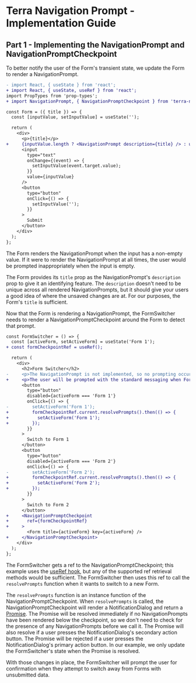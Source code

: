 # Terra Navigation Prompt - Implementation Guide

## Part 1 - Implementing the NavigationPrompt and NavigationPromptCheckpoint

To better notify the user of the Form's transient state, we update the Form to render a NavigationPrompt.

```diff
- import React, { useState } from 'react';
+ import React, { useState, useRef } from 'react';
import PropTypes from 'prop-types';
+ import NavigationPrompt, { NavigationPromptCheckpoint } from 'terra-navigation-prompt';

const Form = ({ title }) => {
  const [inputValue, setInputValue] = useState('');

  return (
    <div>
      <p>{title}</p>
+     {inputValue.length ? <NavigationPrompt description={title} /> : undefined}
      <input
        type="text"
        onChange={(event) => {
          setInputValue(event.target.value);
        }}
        value={inputValue}
      />
      <button
        type="button"
        onClick={() => {
          setInputValue('');
        }}
      >
        Submit
      </button>
    </div>
  );
};
```

The Form renders the NavigationPrompt when the input has a non-empty value. If it were to render the NavigationPrompt at all times, the user would be prompted inappropriately when the input is empty.

The Form provides its `title` prop as the NavigationPrompt's `description` prop to give it an identifying feature. The `description` doesn't need to be unique across all rendered NavigationPrompts, but it should give your users a good idea of where the unsaved changes are at. For our purposes, the Form's `title` is sufficient.

Now that the Form is rendering a NavigationPrompt, the FormSwitcher needs to render a NavigationPromptCheckpoint around the Form to detect that prompt.

```diff
const FormSwitcher = () => {
  const [activeForm, setActiveForm] = useState('Form 1');
+ const formCheckpointRef = useRef();

  return (
    <div>
      <h2>Form Switcher</h2>
-     <p>The NavigationPrompt is not implemented, so no prompting occurs.</p>
+     <p>The user will be prompted with the standard messaging when Forms are switched with unsaved changes present.</p>
      <button
        type="button"
        disabled={activeForm === 'Form 1'}
        onClick={() => {
-         setActiveForm('Form 1');	          
+         formCheckpointRef.current.resolvePrompts().then(() => {
+           setActiveForm('Form 1');
+         });
        }}
      >
        Switch to Form 1
      </button>
      <button
        type="button"
        disabled={activeForm === 'Form 2'}
        onClick={() => {
-         setActiveForm('Form 2');	          
+         formCheckpointRef.current.resolvePrompts().then(() => {
+           setActiveForm('Form 2');
+         });
        }}
      >
        Switch to Form 2
      </button>
+     <NavigationPromptCheckpoint
+       ref={formCheckpointRef}
+     >
        <Form title={activeForm} key={activeForm} />
+     </NavigationPromptCheckpoint>
    </div>
  );
};
```

The FormSwitcher gets a ref to the NavigationPromptCheckpoint; this example uses the [useRef hook](https://reactjs.org/docs/hooks-reference.html#useref), but any of the supported ref retrieval methods would be sufficient. The FormSwitcher then uses this ref to call the `resolvePrompts` function when it wants to switch to a new Form.

The `resolvePrompts` function is an instance function of the NavigationPromptCheckpoint. When `resolvePrompts` is called, the NavigationPromptCheckpoint will render a NotificationDialog and return a [Promise](https://developer.mozilla.org/en-US/docs/Web/JavaScript/Guide/Using_promises). The Promise will be resolved immediately if no NavigationPrompts have been rendered below the checkpoint, so we don't need to check for the presence of any NavigationPrompts before we call it. The Promise will also resolve if a user presses the NotificationDialog's secondary action button. The Promise will be rejected if a user presses the NotificationDialog's primary action button. In our example, we only update the FormSwitcher's state when the Promise is resolved.

With those changes in place, the FormSwitcher will prompt the user for confirmation when they attempt to switch away from Forms with unsubmitted data. 
